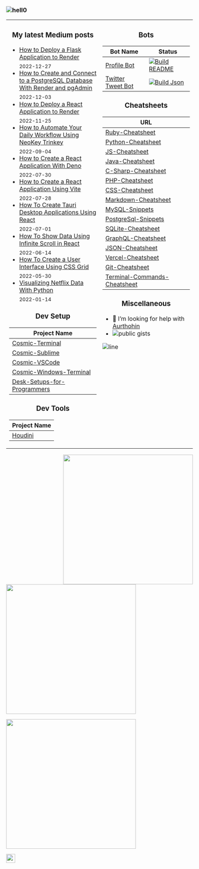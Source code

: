 <!-- Continuous Improvement Programme - CIP -->
### ![hell0](https://user-images.githubusercontent.com/1612112/213943678-c34cb1a9-94f9-4be0-86dd-8e2227fa4b8c.gif)
<!-- https://cyber.dabamos.de/88x31/hell0.gif -->

<table>
<tr>
<td width="50%" valign="top">

<h3 align="center"> My latest Medium posts </h3>

<!-- blog starts -->
* [How to Deploy a Flask Application to Render](https://python.plainenglish.io/how-to-deploy-a-flask-application-to-render-2a70e4d55919?source=rss-4430950b9342------2) <br/> <sub>2022-12-27</sub>
* [How to Create and Connect to a PostgreSQL Database With Render and pgAdmin](https://medium.com/geekculture/how-to-create-and-connect-to-a-postgresql-database-with-render-and-pgadmin-577b326fd19d?source=rss-4430950b9342------2) <br/> <sub>2022-12-03</sub>
* [How to Deploy a React Application to Render](https://javascript.plainenglish.io/how-to-deploy-a-react-application-to-render-611ef3aca84a?source=rss-4430950b9342------2) <br/> <sub>2022-11-25</sub>
* [How to Automate Your Daily Workflow Using NeoKey Trinkey](https://medium.com/geekculture/how-to-automate-your-daily-workflow-using-neokey-trinkey-7a619597f0e7?source=rss-4430950b9342------2) <br/> <sub>2022-09-04</sub>
* [How to Create a React Application With Deno](https://medium.com/geekculture/how-to-create-a-react-application-with-deno-4518db39c5ab?source=rss-4430950b9342------2) <br/> <sub>2022-07-30</sub>
* [How to Create a React Application Using Vite](https://javascript.plainenglish.io/how-to-create-a-react-application-using-vite-cc3e9910a3f3?source=rss-4430950b9342------2) <br/> <sub>2022-07-28</sub>
* [How To Create Tauri Desktop Applications Using React](https://medium.com/geekculture/how-to-create-tauri-desktop-applications-using-react-8541e42b1f22?source=rss-4430950b9342------2) <br/> <sub>2022-07-01</sub>
* [How To Show Data Using Infinite Scroll in React](https://towardsdatascience.com/how-to-show-data-using-infinite-scroll-in-react-7c7c8540d5b4?source=rss-4430950b9342------2) <br/> <sub>2022-06-14</sub>
* [How To Create a User Interface Using CSS Grid](https://medium.com/geekculture/how-to-create-a-user-interface-using-css-grid-738d0b51282?source=rss-4430950b9342------2) <br/> <sub>2022-05-30</sub>
* [Visualizing Netflix Data With Python](https://towardsdatascience.com/visualizing-netflix-data-with-python-bca60a2632d9?source=rss-4430950b9342------2) <br/> <sub>2022-01-14</sub>
<!-- blog ends -->
     
<h3 align="center"> Dev Setup </h3>

<div align="center">

| Project Name    |
| ----------- |
| [Cosmic-Terminal](https://github.com/lifeparticle/Cosmic-Terminal)                         |
| [Cosmic-Sublime](https://github.com/lifeparticle/Cosmic-Sublime)                           |
| [Cosmic-VSCode](https://github.com/lifeparticle/Cosmic-VSCode)                             |
| [Cosmic-Windows-Terminal](https://github.com/lifeparticle/Cosmic-Windows-Terminal)         |
| [Desk-Setups-for-Programmers](https://github.com/lifeparticle/Desk-Setups-for-Programmers) |

<!-- | [Cosmic-Mac](https://github.com/lifeparticle/Cosmic-Mac)    | -->
</div>

<h3 align="center"> Dev Tools </h3>

<div align="center">

| Project Name    |
| ----------- |
| [Houdini](https://github.com/lifeparticle/Houdini)                                          |


</div>

</td>

     
<td width="50%" valign="top">

<h3 align="center"> Bots </h3>

<div align="center">
     
| Bot Name    | Status      |
| ----------- | ----------- |
| [Profile Bot](https://github.com/lifeparticle/lifeparticle/blob/master/build_readme.py)          | [![Build README](https://github.com/lifeparticle/lifeparticle/actions/workflows/python-app.yml/badge.svg)](https://github.com/lifeparticle/lifeparticle/actions/workflows/python-app.yml)       |
| [Twitter Tweet Bot](https://github.com/lifeparticle/twitter-tweet-bot/blob/main/build_json.py)   | [![Build Json](https://github.com/lifeparticle/twitter-tweet-bot/actions/workflows/python-app.yml/badge.svg)](https://github.com/lifeparticle/twitter-tweet-bot/actions/workflows/python-app.yml)        |

</div>

<h3 align="center"> Cheatsheets </h3>

<div align="center">

| URL      |
| ----------- |
| [Ruby-Cheatsheet](https://github.com/lifeparticle/Ruby-Cheatsheet)                            |
| [Python-Cheatsheet](https://github.com/lifeparticle/Python-Cheatsheet)                        |
| [JS-Cheatsheet](https://github.com/lifeparticle/JS-Cheatsheet)                                |
| [Java-Cheatsheet](https://github.com/lifeparticle/Java-Cheatsheet)                            |
| [C-Sharp-Cheatsheet](https://github.com/lifeparticle/C-Sharp-Cheatsheet)                      |
| [PHP-Cheatsheet](https://github.com/lifeparticle/PHP-Cheatsheet)                              |
| [CSS-Cheatsheet](https://github.com/lifeparticle/CSS-Cheatsheet)                              |
| [Markdown-Cheatsheet](https://github.com/lifeparticle/Markdown-Cheatsheet)                    |
| [MySQL-Snippets](https://github.com/lifeparticle/MySQL-Snippets)                              |
| [PostgreSql-Snippets](https://github.com/lifeparticle/PostgreSql-Snippets)                    |
| [SQLite-Cheatsheet](https://github.com/lifeparticle/SQLite-Cheatsheet)                        |
| [GraphQL-Cheatsheet](https://github.com/lifeparticle/GraphQL-Cheatsheet)                      |
| [JSON-Cheatsheet](https://github.com/lifeparticle/JSON-Cheatsheet)                            |
| [Vercel-Cheatsheet](https://github.com/lifeparticle/Vercel-Cheatsheet)                        |
| [Git-Cheatsheet](https://github.com/lifeparticle/Git-Cheatsheet)                              |
| [Terminal-Commands-Cheatsheet](https://github.com/lifeparticle/Terminal-Commands-Cheatsheet)  |
    
</div>

<h3 align="center"> Miscellaneous </h3>

- 🤔 I’m looking for help with [Aurthohin][aurthohin]
- [<img align="left" src="https://gist-count.vercel.app/api?username=lifeparticle" alt="public gists">][gist]

![line](https://user-images.githubusercontent.com/1612112/89610802-d9f02000-d8be-11ea-873f-aa51c23073e5.png)
</td>
</tr>

</table>

<div>
<a href="https://github.com/anuraghazra/github-readme-stats"><img src="https://github-readme-stats.vercel.app/api?username=lifeparticle&theme=dark&show_icons=true" width="350" align="right" /></a>
<a href="https://git.io/streak-stats"><img src="http://github-readme-streak-stats.herokuapp.com?user=lifeparticle&theme=highcontrast&hide_border=true" width="350" /></a>
</div>

<!-- programmer_humor_img starts -->
<a href="https://imgur.com/r/ProgrammerHumor/khIvQJT"><img max-height="400" width="350" src="https://i.imgur.com/khIvQJT.png"></a>
<!-- programmer_humor_img ends -->

[<img height="24" width="24" src="https://cdn.jsdelivr.net/npm/simple-icons@4.8.0/icons/linktree.svg" />][linktree]
     
[linktree]: https://linktr.ee/lifeparticle
[gist]: https://gist.github.com/lifeparticle
[aurthohin]: https://github.com/lifeparticle/Aurthohin
